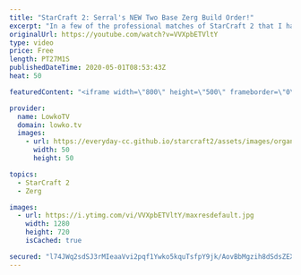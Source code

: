 ```yaml
---
title: "StarCraft 2: Serral's NEW Two Base Zerg Build Order!"
excerpt: "In a few of the professional matches of StarCraft 2 that I have casted recently, Serral goes for a build order that does not usually gets played at the highest level of the game. While most Zerg build orders still focus on quick getting the third Hatchery as soon as possible, Serral has been focusing"
originalUrl: https://youtube.com/watch?v=VVXpbETVltY
type: video
price: Free
length: PT27M1S
publishedDateTime: 2020-05-01T08:53:43Z
heat: 50

featuredContent: "<iframe width=\"800\" height=\"500\" frameborder=\"0\" src=\"https://www.youtube.com/embed/VVXpbETVltY\" allow=\"accelerometer; autoplay; encrypted-media; gyroscope; picture-in-picture\" allowfullscreen></iframe>"

provider:
  name: LowkoTV
  domain: lowko.tv
  images:
    - url: https://everyday-cc.github.io/starcraft2/assets/images/organizations/lowko.tv-50x50.jpg
      width: 50
      height: 50

topics:
  - StarCraft 2
  - Zerg

images:
  - url: https://i.ytimg.com/vi/VVXpbETVltY/maxresdefault.jpg
    width: 1280
    height: 720
    isCached: true

secured: "l74JWq2sdSJ3rMIeaaVvi2pqf1Ywko5kquTsfpY9jk/AovBbMgzih8dSdsZEX1kz5x82kPjr0IJXwIpD7SMsaaAHw9e0NrkAR9yrJA2ge6SkU2FOFIznqkWMkbDUx44TZTGSJDLczPabbqhc6mU78SAlrAXezMq8NkE7DtHzoHO6GZQGhjQTFDdAuCFC/PEo41tif7Q9Q0Zt0FW9AxsYVdOqAq8J9ZPYooHyJrabR4SnqEsp34KRvJ8GHc4QV26uIL1tSeJiEOSmDC5SXlShC/RzYEMIeixazGlcWJ6Sd57pW7Lpk16JsbeT1To+HeG+wu1DjB925l3uudQTTWGaP0L1RLinNTciBWBhc+imN0HLiJ/l+6S21ecfxLUM3g/3gKCm7HJgO4y6q9AI5d4cUdO0kN0ms+TlKB4OkR5wtwudsDMcvScuOFeVR0gku6+f;hT5mX8zyCVzQCt0EXwkAEA=="
---
```



